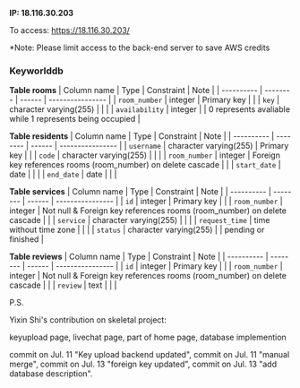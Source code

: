 **IP: 18.116.30.203**

To access: https://18.116.30.203/

\*Note: Please limit access to the back-end server to save AWS credits

### Keyworlddb
**Table rooms**
| Column name       | Type | Constraint    |  Note  |
| ---------- | -------- | ------ | ---------------- |
| `room_number` | integer    | Primary key |  |
| `key` | character varying(255) |  |   |
| `availability` | integer |  |  0 represents avaliable while 1 represents being occupied |

**Table residents**
| Column name       | Type | Constraint    |  Note   |
| ---------- | -------- | ------ | ---------------- |
| `username` | character varying(255)    | Primary key |   |
| `code` | character varying(255) |  |   |
| `room_number` | integer | Foreign key references rooms (room_number) on delete cascade  |    |
| `start_date` | date |  |   |
| `end_date` | date |  |    |

**Table services**
| Column name       | Type | Constraint    |  Note   |
| ---------- | -------- | ------ | ---------------- |
| `id` | integer    | Primary key |   |
| `room_number` | integer | Not null & Foreign key references rooms (room_number) on delete cascade |    |
| `service` | character varying(255) |  |   |
| `request_time` | time without time zone |  |    |
| `status` | character varying(255) |  | pending or finished |

**Table reviews**
| Column name       | Type | Constraint    |  Note   |
| ---------- | -------- | ------ | ---------------- |
| `id` | integer    | Primary key |   |
| `room_number` | integer | Not null & Foreign key references rooms (room_number) on delete cascade |    |
| `review` | text |  |   |

P.S.

Yixin Shi's contribution on skeletal project: 

keyupload page, livechat page, part of home page, database implemention

commit on Jul. 11 "Key upload backend updated", 
commit on Jul. 11 "manual merge", 
commit on Jul. 13 "foreign key updated", 
commit on Jul. 13 "add database description".
